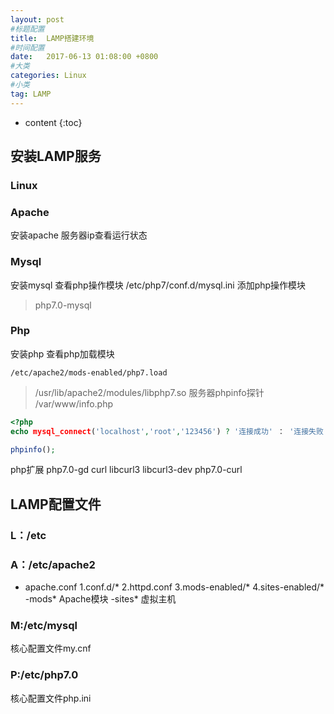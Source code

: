```yaml
---
layout: post
#标题配置
title:  LAMP搭建环境
#时间配置
date:   2017-06-13 01:08:00 +0800
#大类
categories: Linux
#小类
tag: LAMP
---
```


* content
{:toc}


## 安装LAMP服务
### Linux
### Apache
安装apache
服务器ip查看运行状态
### Mysql
安装mysql
查看php操作模块
/etc/php7/conf.d/mysql.ini
添加php操作模块
>php7.0-mysql
### Php
安装php
查看php加载模块
```
/etc/apache2/mods-enabled/php7.load
```
>/usr/lib/apache2/modules/libphp7.so
服务器phpinfo探针
/var/www/info.php

```php
<?php
echo mysql_connect('localhost','root','123456') ? '连接成功' ： '连接失败'；

phpinfo();
```

php扩展
php7.0-gd curl libcurl3 libcurl3-dev php7.0-curl
## LAMP配置文件
### L：/etc
### A：/etc/apache2
* apache.conf
1.conf.d/*
2.httpd.conf
3.mods-enabled/*
4.sites-enabled/*
-mods* Apache模块
-sites* 虚拟主机
### M:/etc/mysql
核心配置文件my.cnf
### P:/etc/php7.0
核心配置文件php.ini
